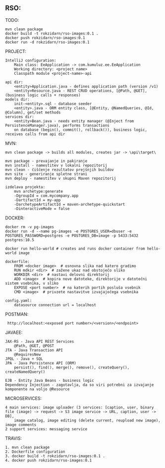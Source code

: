 RSO:
----

TODO:

    mvn clean package
	docker build -t rokzidarn/rso-images:0.1 .
	docker push rokzidarn/rso-images:0.1
	docker run -d rokzidarn/rso-images:0.1
	
PROJECT:

	IntelliJ configuration:
		Main class: EeApplication -> com.kumuluz.ee.EeApplication
		Working directory: <project name>
		Classpath module <project-name>-api
	
	api dir:
		<entity>Application.java - defines application path (version /v1)
		<entity>Resource.java - REST CRUD operations, [@Path, @GET], (business logic calls + responses)
	models dir:
		init-<entity>.sql - database seeder
		<entity>.java - ORM entity class, [@Entity, @NamedQueries, @Id, @Column], get/set methods
	services dir:
		<entity>Bean.java - needs entity manager (@Inject from PersistenceManager.java), performs transactions
		on database (begin(), commit(), rollback()), business logic, receives calls from api dir
		

MVN:
	
	mvn clean package -> builds all modules, creates jar -> \api\target\	
	
	mvn package - prevajanje in pakiranje
	mvn install - namestitev v lokalni repozitorij
	mvn clean - čiščenje rezultatov prejšnjih buildov
	mvn site - generiranje spletne strani
	mvn deploy - namestitev v skupni Maven repozitorij
	
	izdelava projekta:
		mvn archetype:generate 
		-DgroupId = com.mycompany.app 
		-DartifactId = my-app 
		-DarchetypeArtifactId = maven-archetype-quickstart 
		-DinteractiveMode = false
	
DOCKER:

    docker rm -v pg-images
	docker run -d --name pg-images -e POSTGRES_USER=dbuser -e POSTGRES_PASSWORD=postgres -e POSTGRES_DB=image -p 5433:5432 postgres:10.5	
		
	docker run hello-world # creates and runs docker container from hello-world image
	
	dockerfile:
		FROM <docker image>  # osnovna slika nad katero gradimo
		RUN mdkir <dir>  # zažene ukaz nad obstoječo sliko
		WORKDIR <dir>  # nastavi delovni direktorij
		ADD <image>  # kopira nove datoteke, direktorije v datotečni sistem vsebnika, v sliko
		EXPOSE <port number>  # na katerih portih posluša vsebnik
		CMD <image>  # privzete nastavitve izvajajočega vsebnika
		
	config.yaml:
		datasource connection url = localhost
		
POSTMAN:
	 
	 http://localhost:<exposed port number>/<version>/<endpoint>
	
JAVAEE:
	
	JAX-RS - Java API REST Services
		@Path, @GET, @POST
	JTA - Java Transaction API
		@RequiresNew
	JPQL - Java + SQL
	JPA - Java Persistence API (ORM)
		persist(), find(), merge(), remove(), createQuery(), createNamedQuery()
		
	EJB - Entity Java Beans - business logic
	Dependency Injection - zagotavlja, da so viri potrebni za izvajanje komponente na voljo @Resource
	
MICROSERVICES:

    4 main services: image uploader (3 services: [caption, user, binary file (image) -> request -> S3 image service -> URL, caption, user -> DB], 
        image catalog, image editing (delete current, reupload new image), image comments
    2 support services: messaging service
    
TRAVIS:

    1. mvn clean package
    2. Dockerfile configuration
    3. docker build -t rokzidarn/rso-images:0.1 .
    4. docker push rokzidarn/rso-images:0.1
